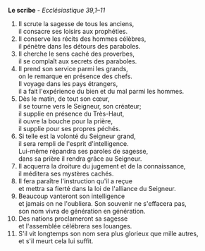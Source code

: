 **Le scribe** - _Ecclésiastique 39,1–11_

1. Il scrute la sagesse de tous les anciens,<br/>
il consacre ses loisirs aux prophéties.
2. Il conserve les récits des hommes célèbres,<br/>
il pénètre dans les détours des paraboles.
3. Il cherche le sens caché des proverbes,<br/>
il se complaît aux secrets des paraboles.
4. Il prend son service parmi les grands,<br/>
on le remarque en présence des chefs.<br/>
Il voyage dans les pays étrangers,<br/>
il a fait l'expérience du bien et du mal parmi les hommes.
5. Dès le matin, de tout son cœur,<br/>
il se tourne vers le Seigneur, son créateur;<br/>
il supplie en présence du Très-Haut,<br/>
il ouvre la bouche pour la prière,<br/>
il supplie pour ses propres péchés.
6. Si telle est la volonté du Seigneur grand,<br/>
il sera rempli de l'esprit d'intelligence.<br/>
Lui-même répandra ses paroles de sagesse,<br/>
dans sa prière il rendra grâce au Seigneur.
7. Il acquerra la droiture du jugement et de la connaissance,<br/>
il méditera ses mystères cachés.
8. Il fera paraître l'instruction qu'il a reçue<br/>
et mettra sa fierté dans la loi de l'alliance du Seigneur.<br/>
9. Beaucoup vanteront son intelligence<br/>
et jamais on ne l'oubliera.
Son souvenir ne s'effacera pas,<br/>
son nom vivra de génération en génération.
10. Des nations proclameront sa sagesse<br/>
et l'assemblée célébrera ses louanges.
11. S'il vit longtemps son nom sera plus glorieux que mille autres,<br/>
et s'il meurt cela lui suffit.

